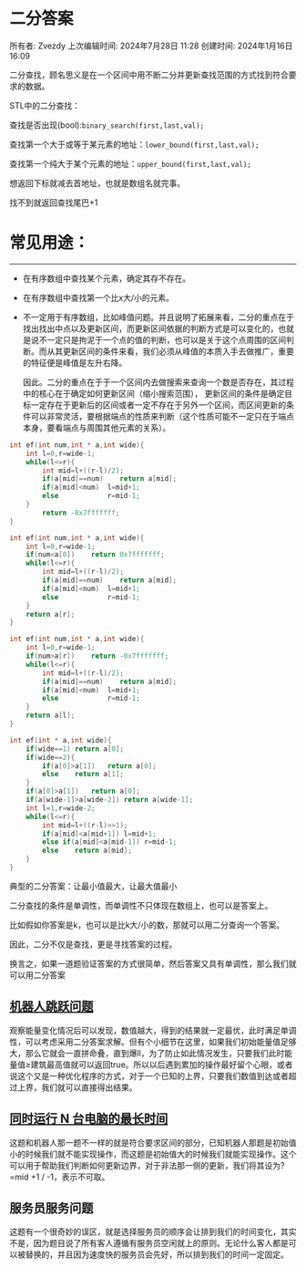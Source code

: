 # 二分答案

所有者: Zvezdy
上次编辑时间: 2024年7月28日 11:28
创建时间: 2024年1月16日 16:09

二分查找，顾名思义是在一个区间中用不断二分并更新查找范围的方式找到符合要求的数据。

STL中的二分查找：

查找是否出现(bool):`binary_search(first,last,val);`

查找第一个大于或等于某元素的地址：`lower_bound(first,last,val);` 

查找第一个纯大于某个元素的地址：`upper_bound(first,last,val);`

想返回下标就减去首地址，也就是数组名就完事。

找不到就返回查找尾巴+1

# 常见用途：

---

- 在有序数组中查找某个元素，确定其存不存在。
- 在有序数组中查找第一个比x大/小的元素。
- 不一定用于有序数组，比如峰值问题。并且说明了拓展来看，二分的重点在于找出找出中点以及更新区间，而更新区间依据的判断方式是可以变化的，也就是说不一定只是拘泥于一个点的值的判断，也可以是关于这个点周围的区间判断。而从其更新区间的条件来看，我们必须从峰值的本质入手去做推广，重要的特征便是峰值是左升右降。

    因此。二分的重点在于于一个区间内去做搜索来查询一个数是否存在，其过程中的核心在于确定如何更新区间（缩小搜索范围）， 更新区间的条件是确定目标一定存在于更新后的区间或者一定不存在于另外一个区间，而区间更新的条件可以非常灵活，要根据端点的性质来判断（这个性质可能不一定只在于端点本身，要看端点与周围其他元素的关系）。

```cpp
int ef(int num,int * a,int wide){
    int l=0,r=wide-1;
    while(l<=r){
        int mid=l+((r-l)/2);
        if(a[mid]==num)    return a[mid];
        if(a[mid]<num)  l=mid+1;
        else            r=mid-1;
    }
		return -0x7fffffff;
}
```

```cpp
int ef(int num,int * a,int wide){
    int l=0,r=wide-1;
    if(num<a[0])    return 0x7fffffff;
    while(l<=r){
        int mid=l+((r-l)/2);
        if(a[mid]==num)    return a[mid];
        if(a[mid]<num)  l=mid+1;
        else            r=mid-1;
    }
    return a[r];
}
```

```cpp
int ef(int num,int * a,int wide){
    int l=0,r=wide-1;
    if(num>a[r])    return -0x7fffffff;
    while(l<=r){
        int mid=l+((r-l)/2);
        if(a[mid]==num)    return a[mid];
        if(a[mid]<num)  l=mid+1;
        else            r=mid-1;
    }
    return a[l];
}
```

```cpp
int ef(int * a,int wide){
    if(wide==1) return a[0];
    if(wide==2){
        if(a[0]>a[1])   return a[0];
        else    return a[1];
    }
    if(a[0]>a[1])   return a[0];
    if(a[wide-1]>a[wide-2]) return a[wide-1];
    int l=1,r=wide-2;
    while(l<=r){
        int mid=l+((r-l)>>1);
        if(a[mid]<a[mid+1]) l=mid+1;
        else if(a[mid]<a[mid-1]) r=mid-1;
        else    return a[mid];
    }
}
```

典型的二分答案：让最小值最大，让最大值最小

二分查找的条件是单调性，而单调性不只体现在数组上，也可以是答案上。

比如假如你答案是k，也可以是比k大/小的数，那就可以用二分查询一个答案。

因此，二分不仅是查找，更是寻找答案的过程。

换言之，如果一道题验证答案的方式很简单，然后答案又具有单调性，那么我们就可以用二分答案

## [机器人跳跃问题](https://www.nowcoder.com/practice/7037a3d57bbd4336856b8e16a9cafd71)

观察能量变化情况后可以发现，数值越大，得到的结果就一定最优，此时满足单调性，可以考虑采用二分答案求解。但有个小细节在这里，如果我们初始能量值足够大，那么它就会一直拼命叠，直到爆ll，为了防止如此情况发生，只要我们此时能量值≥建筑最高值就可以返回true。所以以后遇到累加的操作最好留个心眼，或者说这个又是一种优化程序的方式，对于一个已知的上界，只要我们数值到达或者超过上界，我们就可以直接得出结果。

## [同时运行 N 台电脑的最长时间](https://leetcode.cn/problems/maximum-running-time-of-n-computers/)

这题和机器人那一题不一样的就是符合要求区间的部分，已知机器人那题是初始值小的时候我们就不能实现操作，而这题是初始值大的时候我们就能实现操作。这个可以用于帮助我们判断如何更新边界，对于非法那一侧的更新，我们将其设为?=mid +1 / -1，表示不可取。

## 服务员服务问题

这题有一个很奇妙的误区，就是选择服务员的顺序会让排到我们的时间变化，其实不是，因为题目说了所有客人遵循有服务员空闲就上的原则。无论什么客人都是可以被替换的，并且因为速度快的服务员会先好，所以排到我们的时间一定固定。